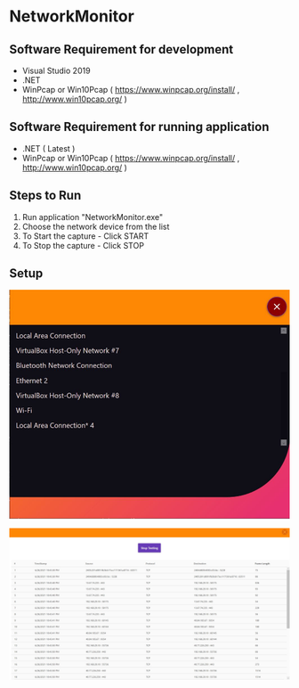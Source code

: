 # NetworkMonitor
## Software Requirement for development
- Visual Studio 2019
- .NET
- WinPcap or Win10Pcap ( https://www.winpcap.org/install/ , http://www.win10pcap.org/ )

## Software Requirement for running application
- .NET ( Latest )
- WinPcap or Win10Pcap ( https://www.winpcap.org/install/ , http://www.win10pcap.org/ )

## Steps to Run
1. Run application "NetworkMonitor.exe"
2. Choose the network device from the list
3. To Start the capture - Click START
4. To Stop the capture - Click STOP

## Setup
![Screenshot](1.JPG)

![Screenshot](2.jpg)
